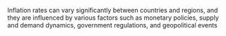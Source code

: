 Inflation rates can vary significantly between countries and regions, and they are influenced by various factors such as monetary policies, supply and demand dynamics, government regulations, and geopolitical events
